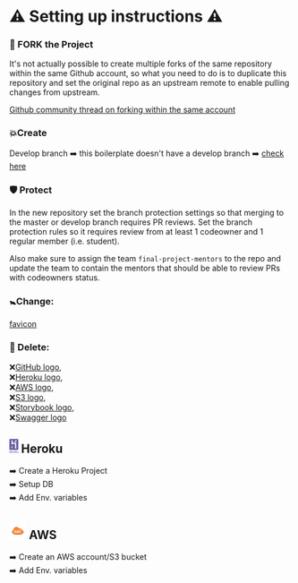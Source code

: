 # ⚠ Setting up instructions ⚠

### 🐣 FORK the Project

It's not actually possible to create multiple forks of the same repository within the same Github account, so what you need to do is to duplicate this repository and set the original repo as an upstream remote to enable pulling changes from upstream.

[Github community thread on forking within the same account](https://github.community/t5/Support-Protips/Alternatives-to-forking-into-the-same-account/ba-p/7428)

### 💥Create

Develop branch ➡️ this boilerplate doesn't have a develop branch ➡️ [check here](https://github.com/HackYourFuture-CPH/boilerplate-for-fp/branches)

### 🛡️ Protect

In the new repository set the branch protection settings so that merging to the master or develop branch requires PR reviews. Set the branch protection rules so it requires review from at least 1 codeowner and 1 regular member (i.e. student).

Also make sure to assign the team `final-project-mentors` to the repo and update the team to contain the mentors that should be able to review PRs with codeowners status.

### 🚼Change:

[favicon](https://github.com/HackYourFuture-CPH/boilerplate-for-fp/blob/master/public/favicon.ico)

### 🚨 Delete:

❌[GitHub logo](https://github.com/HackYourFuture-CPH/boilerplate-for-fp/blob/master/git-logo.png),  
❌[Heroku logo](https://github.com/HackYourFuture-CPH/boilerplate-for-fp/blob/master/heroku-logo.svg),  
❌[AWS logo](https://github.com/HackYourFuture-CPH/boilerplate-for-fp/blob/master/aws.svg),  
❌[S3 logo](https://github.com/HackYourFuture-CPH/boilerplate-for-fp/blob/master/s3.png),  
❌[Storybook logo](https://github.com/HackYourFuture-CPH/boilerplate-for-fp/blob/master/storybook.svg),  
❌[Swagger logo](https://github.com/HackYourFuture-CPH/boilerplate-for-fp/blob/master/swagger-logo.png)

## <img width=16px height=25px src="/heroku-logo.svg"  alt="Heroku logo"></a> Heroku

➡️ Create a Heroku Project  
➡️ Setup DB  
➡️ Add Env. variables

## <img width=30px height=30x src="/aws.svg" alt="AWS logo"></a> AWS

➡️ Create an AWS account/S3 bucket  
➡️ Add Env. variables
